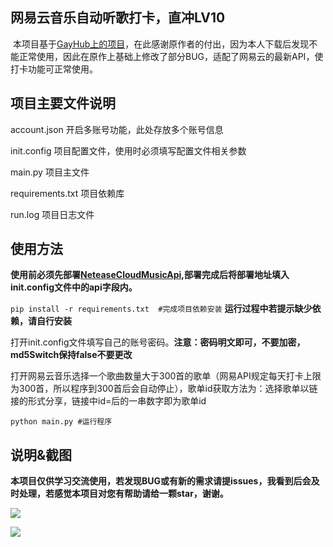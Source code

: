 ## 网易云音乐自动听歌打卡，直冲LV10

​	本项目基于[GayHub上的项目](https://github.com/ZainCheung/netease-cloud)，在此感谢原作者的付出，因为本人下载后发现不能正常使用，因此在原作上基础上修改了部分BUG，适配了网易云的最新API，使打卡功能可正常使用。



## 项目主要文件说明

account.json   开启多账号功能，此处存放多个账号信息

init.config   项目配置文件，使用时必须填写配置文件相关参数

main.py	项目主文件

requirements.txt	项目依赖库

run.log	项目日志文件



## 使用方法

**使用前必须先部署[NeteaseCloudMusicApi](https://github.com/Binaryify/NeteaseCloudMusicApi),部署完成后将部署地址填入init.config文件中的api字段内。**

`pip install -r requirements.txt  #完成项目依赖安装`  **运行过程中若提示缺少依赖，请自行安装**

打开init.config文件填写自己的账号密码。**注意：密码明文即可，不要加密，md5Switch保持false不要更改**

打开网易云音乐选择一个歌曲数量大于300首的歌单（网易API规定每天打卡上限为300首，所以程序到300首后会自动停止），歌单id获取方法为：选择歌单以链接的形式分享，链接中id=后的一串数字即为歌单id

`python main.py #运行程序`



## 说明&截图

**本项目仅供学习交流使用，若发现BUG或有新的需求请提issues，我看到后会及时处理，若感觉本项目对您有帮助请给一颗star，谢谢。**

![](E:\netease-cloud-music-sign\image-20220516134035852.png)

![](E:\netease-cloud-music-sign\image-20220516134054150.png)
